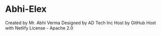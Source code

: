 # Abhi-Elex
Created by Mr. Abhi Verma 
Designed by AD Tech Inc 
Host by GitHub 
Host with Netlify 
License - Apache 2.0
